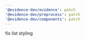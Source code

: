 ```yaml
---
'@evidence-dev/evidence': patch
'@evidence-dev/preprocess': patch
'@evidence-dev/components': patch
---
```


fix list styling
